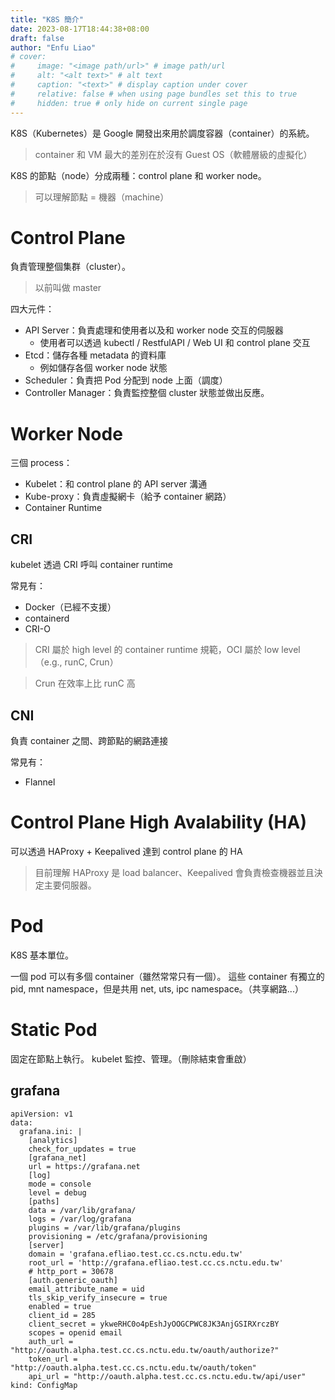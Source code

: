 ```yaml
---
title: "K8S 簡介"
date: 2023-08-17T18:44:38+08:00
draft: false
author: "Enfu Liao"
# cover:
#     image: "<image path/url>" # image path/url
#     alt: "<alt text>" # alt text
#     caption: "<text>" # display caption under cover
#     relative: false # when using page bundles set this to true
#     hidden: true # only hide on current single page
---
```


K8S（Kubernetes）是 Google 開發出來用於調度容器（container）的系統。
> container 和 VM 最大的差別在於沒有 Guest OS（軟體層級的虛擬化）

K8S 的節點（node）分成兩種：control plane 和 worker node。

> 可以理解節點 = 機器（machine）

# Control Plane
負責管理整個集群（cluster）。
> 以前叫做 master

四大元件：
- API Server：負責處理和使用者以及和 worker node 交互的伺服器
    - 使用者可以透過 kubectl / RestfulAPI / Web UI 和 control plane 交互
- Etcd：儲存各種 metadata 的資料庫
    - 例如儲存各個 worker node 狀態
- Scheduler：負責把 Pod 分配到 node 上面（調度）
- Controller Manager：負責監控整個 cluster 狀態並做出反應。

# Worker Node

三個 process：
- Kubelet：和 control plane 的 API server 溝通
- Kube-proxy：負責虛擬網卡（給予 container 網路）
- Container Runtime

## CRI
kubelet 透過 CRI 呼叫 container runtime

常見有：
- Docker（已經不支援）
- containerd
- CRI-O

> CRI 屬於 high level 的 container runtime 規範，OCI 屬於 low level（e.g., runC, Crun）

> Crun 在效率上比 runC 高

## CNI
負責 container 之間、跨節點的網路連接

常見有：
- Flannel


# Control Plane High Avalability (HA)
可以透過 HAProxy + Keepalived 達到 control plane 的 HA

> 目前理解 HAProxy 是 load balancer、Keepalived 會負責檢查機器並且決定主要伺服器。


# Pod 
K8S 基本單位。

一個 pod 可以有多個 container（雖然常常只有一個）。
這些 container 有獨立的 pid, mnt namespace，但是共用 net, uts, ipc namespace。（共享網路...）

# Static Pod
固定在節點上執行。
kubelet 監控、管理。（刪除結束會重啟）






## grafana
```
apiVersion: v1
data:
  grafana.ini: |
    [analytics]
    check_for_updates = true
    [grafana_net]
    url = https://grafana.net
    [log]
    mode = console
    level = debug
    [paths]
    data = /var/lib/grafana/
    logs = /var/log/grafana
    plugins = /var/lib/grafana/plugins
    provisioning = /etc/grafana/provisioning
    [server]
    domain = 'grafana.efliao.test.cc.cs.nctu.edu.tw'
    root_url = 'http://grafana.efliao.test.cc.cs.nctu.edu.tw'
    # http_port = 30678
    [auth.generic_oauth]
    email_attribute_name = uid
    tls_skip_verify_insecure = true
    enabled = true
    client_id = 285
    client_secret = ykweRHC0o4pEshJyOOGCPWC8JK3AnjGSIRXrczBY
    scopes = openid email
    auth_url = "http://oauth.alpha.test.cc.cs.nctu.edu.tw/oauth/authorize?"
    token_url = "http://oauth.alpha.test.cc.cs.nctu.edu.tw/oauth/token"
    api_url = "http://oauth.alpha.test.cc.cs.nctu.edu.tw/api/user"
kind: ConfigMap
```
